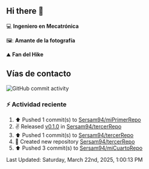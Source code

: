 ## Hi there 👋

:computer: **Ingeniero en Mecatrónica**

🖼️: **Amante de la fotografía**

:mountain: **Fan del Hike**

## Vías de contacto

![GitHub commit activity](https://img.shields.io/github/commit-activity/m/Sersam94/Sersam94)


### :zap: Actividad reciente
<!--RECENT_ACTIVITY:start-->
1. ⬆️ Pushed 1 commit(s) to [Sersam94/miPrimerRepo](https://github.com/Sersam94/miPrimerRepo)<br>
2. ✌️ Released [v0.1.0](https://github.com/Sersam94/tercerRepo/releases/tag/v0.1.0) in [Sersam94/tercerRepo](https://github.com/Sersam94/tercerRepo)<br>
3. ⬆️ Pushed 1 commit(s) to [Sersam94/tercerRepo](https://github.com/Sersam94/tercerRepo)<br>
4. 📔 Created new repository [Sersam94/tercerRepo](https://github.com/Sersam94/tercerRepo)<br>
5. ⬆️ Pushed 3 commit(s) to [Sersam94/miCuartoRepo](https://github.com/Sersam94/miCuartoRepo)<br>
<!--RECENT_ACTIVITY:end-->
<!--RECENT_ACTIVITY:last_update-->
Last Updated: Saturday, March 22nd, 2025, 1:00:13 PM
<!--RECENT_ACTIVITY:last_update_end-->
